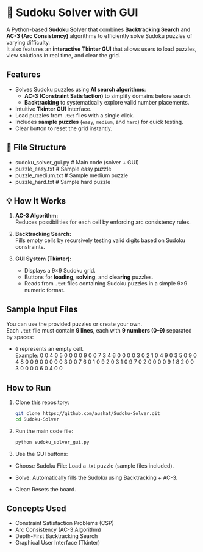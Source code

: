 # 🧩 Sudoku Solver with GUI

A Python-based **Sudoku Solver** that combines **Backtracking Search** and **AC-3 (Arc Consistency)** algorithms to efficiently solve Sudoku puzzles of varying difficulty.  
It also features an **interactive Tkinter GUI** that allows users to load puzzles, view solutions in real time, and clear the grid.

## Features
- Solves Sudoku puzzles using **AI search algorithms**:
  - **AC-3 (Constraint Satisfaction)** to simplify domains before search.
  - **Backtracking** to systematically explore valid number placements.
- Intuitive **Tkinter GUI** interface.
- Load puzzles from `.txt` files with a single click.
- Includes **sample puzzles** (`easy`, `medium`, and `hard`) for quick testing.
- Clear button to reset the grid instantly.

## 📂 File Structure
- sudoku_solver_gui.py # Main code (solver + GUI)
- puzzle_easy.txt # Sample easy puzzle
- puzzle_medium.txt # Sample medium puzzle
- puzzle_hard.txt # Sample hard puzzle

## 💡 How It Works
1. **AC-3 Algorithm:**  
   Reduces possibilities for each cell by enforcing arc consistency rules.

2. **Backtracking Search:**  
   Fills empty cells by recursively testing valid digits based on Sudoku constraints.

3. **GUI System (Tkinter):**  
   - Displays a 9×9 Sudoku grid.  
   - Buttons for **loading**, **solving**, and **clearing** puzzles.  
   - Reads from `.txt` files containing Sudoku puzzles in a simple 9×9 numeric format.


## Sample Input Files
You can use the provided puzzles or create your own.  
Each `.txt` file must contain **9 lines**, each with **9 numbers (0–9)** separated by spaces:
- `0` represents an empty cell.  
Example:
0 0 4 0 5 0 0 0 0
9 0 0 7 3 4 6 0 0
0 0 3 0 2 1 0 4 9
0 3 5 0 9 0 4 8 0
0 9 0 0 0 0 0 3 0
0 7 6 0 1 0 9 2 0
3 1 0 9 7 0 2 0 0
0 0 9 1 8 2 0 0 3
0 0 0 0 6 0 4 0 0


## How to Run
1. Clone this repository:
   ```bash
   git clone https://github.com/aushat/Sudoku-Solver.git
   cd Sudoku-Solver
   
2. Run the main code file:
   ```bash
   python sudoku_solver_gui.py

3. Use the GUI buttons:

- Choose Sudoku File: Load a .txt puzzle (sample files included).

- Solve: Automatically fills the Sudoku using Backtracking + AC-3.

- Clear: Resets the board.

## Concepts Used
- Constraint Satisfaction Problems (CSP)
- Arc Consistency (AC-3 Algorithm)
- Depth-First Backtracking Search
- Graphical User Interface (Tkinter)

